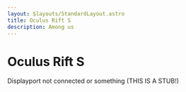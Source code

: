 ```yaml
---
layout: $layouts/StandardLayout.astro
title: Oculus Rift S
description: Among us
---
```

# Oculus Rift S

Displayport not connected or something (THIS IS A STUB!)
